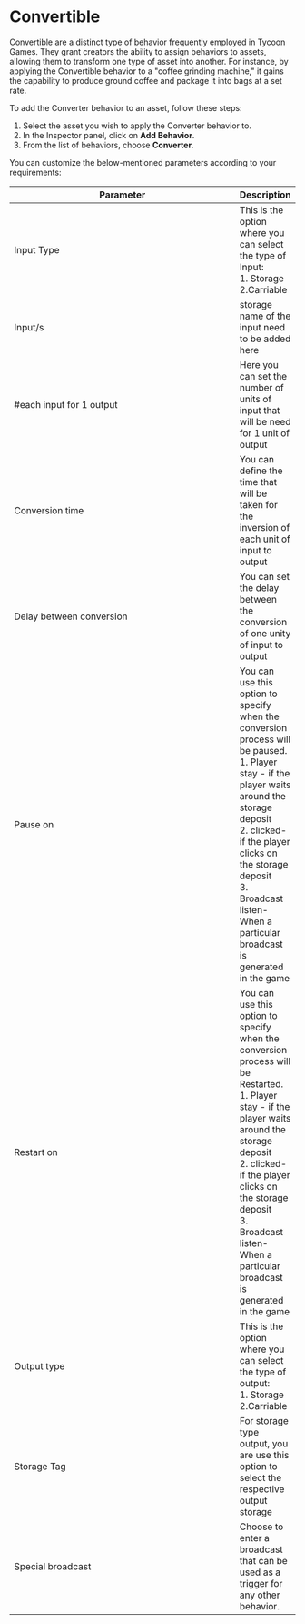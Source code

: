 # Convertible

Convertible are a distinct type of behavior frequently employed in Tycoon Games. They grant creators the ability to assign behaviors to assets, allowing them to transform one type of asset into another. For instance, by applying the Convertible behavior to a "coffee grinding machine," it gains the capability to produce ground coffee and package it into bags at a set rate.

To add the Converter behavior to an asset, follow these steps:

1. Select the asset you wish to apply the Converter behavior to.
2. In the Inspector panel, click on **Add Behavior**.
3. From the list of behaviors, choose **Converter.**

You can customize the below-mentioned parameters according to your requirements:

<table><thead><tr><th width="384">Parameter</th><th>Description</th></tr></thead><tbody><tr><td>Input Type</td><td>This is the option where you can select the type of Input:<br>1. Storage<br>2.Carriable </td></tr><tr><td>Input/s</td><td>storage name of the input need to be added here</td></tr><tr><td>#each input for 1 output</td><td>Here you can set the number of units of input that will be need for 1 unit of output</td></tr><tr><td>Conversion time</td><td>You can define the time that will be taken for the inversion of each unit of input to output</td></tr><tr><td>Delay between conversion</td><td>You can set the delay between the conversion of one unity of input to output</td></tr><tr><td>Pause on</td><td>You can use this option to specify when the conversion  process will be paused.<br>1. Player stay - if the player waits around the storage deposit <br>2. clicked- if the player clicks on the storage deposit<br>3. Broadcast listen- When a particular broadcast is generated in the game</td></tr><tr><td>Restart on</td><td>You can use this option to specify when the conversion  process will be Restarted.<br>1. Player stay - if the player waits around the storage deposit <br>2. clicked- if the player clicks on the storage deposit<br>3. Broadcast listen- When a particular broadcast is generated in the game</td></tr><tr><td>Output type</td><td>This is the option where you can select the type of output:<br>1. Storage<br>2.Carriable </td></tr><tr><td>Storage Tag</td><td>For storage type output, you are use this option to select the respective output storage</td></tr><tr><td>Special broadcast</td><td>Choose to enter a broadcast that can be used as a trigger for any other behavior. </td></tr></tbody></table>
